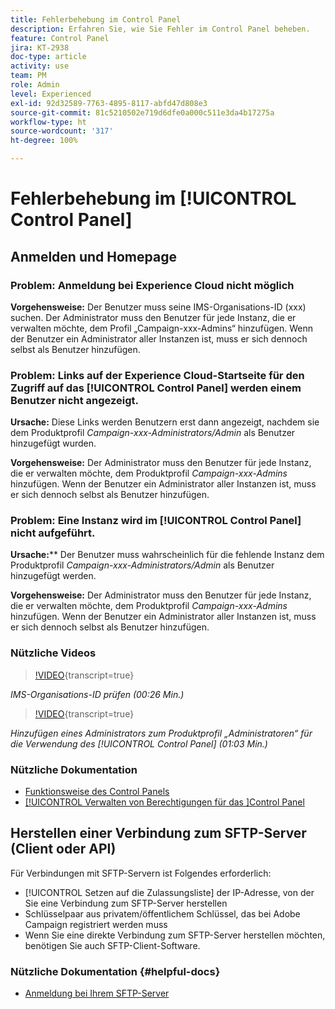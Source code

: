 ```yaml
---
title: Fehlerbehebung im Control Panel
description: Erfahren Sie, wie Sie Fehler im Control Panel beheben.
feature: Control Panel
jira: KT-2938
doc-type: article
activity: use
team: PM
role: Admin
level: Experienced
exl-id: 92d32589-7763-4895-8117-abfd47d808e3
source-git-commit: 81c5210502e719d6dfe0a000c511e3da4b17275a
workflow-type: ht
source-wordcount: '317'
ht-degree: 100%

---
```


# Fehlerbehebung im [!UICONTROL Control Panel]

## Anmelden und Homepage

### Problem: Anmeldung bei Experience Cloud nicht möglich

**Vorgehensweise:**
Der Benutzer muss seine IMS-Organisations-ID (xxx) suchen. Der Administrator muss den Benutzer für jede Instanz, die er verwalten möchte, dem Profil „Campaign-xxx-Admins“ hinzufügen. Wenn der Benutzer ein Administrator aller Instanzen ist, muss er sich dennoch selbst als Benutzer hinzufügen.

### Problem: Links auf der Experience Cloud-Startseite für den Zugriff auf das [!UICONTROL Control Panel] werden einem Benutzer nicht angezeigt.

**Ursache:**
Diese Links werden Benutzern erst dann angezeigt, nachdem sie dem Produktprofil _Campaign-xxx-Administrators/Admin_ als Benutzer hinzugefügt wurden.

**Vorgehensweise:**
Der Administrator muss den Benutzer für jede Instanz, die er verwalten möchte, dem Produktprofil _Campaign-xxx-Admins_ hinzufügen. Wenn der Benutzer ein Administrator aller Instanzen ist, muss er sich dennoch selbst als Benutzer hinzufügen.

### Problem: Eine Instanz wird im [!UICONTROL Control Panel] nicht aufgeführt.

**Ursache:****
Der Benutzer muss wahrscheinlich für die fehlende Instanz dem Produktprofil _Campaign-xxx-Administrators/Admin_ als Benutzer hinzugefügt werden.

**Vorgehensweise:**
Der Administrator muss den Benutzer für jede Instanz, die er verwalten möchte, dem Produktprofil _Campaign-xxx-Admins_ hinzufügen. Wenn der Benutzer ein Administrator aller Instanzen ist, muss er sich dennoch selbst als Benutzer hinzufügen.

### Nützliche Videos

>[!VIDEO](https://video.tv.adobe.com/v/27183?learn=on){transcript=true}

*IMS-Organisations-ID prüfen (00:26 Min.)*

>[!VIDEO](https://video.tv.adobe.com/v/27147?learn=on){transcript=true}

*Hinzufügen eines Administrators zum Produktprofil „Administratoren“ für die Verwendung des [!UICONTROL Control Panel] (01:03 Min.)*

### Nützliche Dokumentation

* [Funktionsweise des Control Panels](https://experienceleague.adobe.com/docs/control-panel/using/control-panel-home.html?lang=de)
* [[!UICONTROL Verwalten von Berechtigungen für das ]Control Panel](https://experienceleague.adobe.com/docs/control-panel/using/control-panel-home.html?lang=de)

## Herstellen einer Verbindung zum SFTP-Server (Client oder API)

Für Verbindungen mit SFTP-Servern ist Folgendes erforderlich:

* [!UICONTROL Setzen auf die Zulassungsliste] der IP-Adresse, von der Sie eine Verbindung zum SFTP-Server herstellen
* Schlüsselpaar aus privatem/öffentlichem Schlüssel, das bei Adobe Campaign registriert werden muss
* Wenn Sie eine direkte Verbindung zum SFTP-Server herstellen möchten, benötigen Sie auch SFTP-Client-Software.

### Nützliche Dokumentation {#helpful-docs}

* [Anmeldung bei Ihrem SFTP-Server](https://experienceleague.adobe.com/docs/control-panel/using/control-panel-home.html?lang=de)
